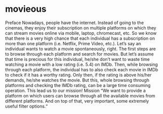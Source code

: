 # movieous
Preface
Nowadays, people have the internet. Instead of going to the cinemas, they enjoy their subscription on ​multiple​ platforms on which they can stream movies online via mobile, laptop, chromecast, etc.
So we know that there is a very high chance that each individual has a subscription on more than one platform (i.e. Netflix, Prime Video, etc.).
Let’s say an individual wants to watch a movie spontaneously, right. The first steps are to browse through each platform and search for movies. But let’s assume that time is precious for this individual, he/she don’t want to waste time watching a movie with a low rating (i.e. 5.4) on IMDb.
Then, while browsing through each platform, the individual has to also check each movie in IMDb to check if it has a worthy rating. Only then, if the rating is above his/her demands, he/she watches the movie.
But this, whole browsing through platforms and checking the IMDb rating, can be a large time consuming operation. This lead us to our mission!
Mission
“​We want to provide a platform on which users can browse through all the available movies from ​different platforms​. And on top of that, very important, some extremely useful filter options.​“